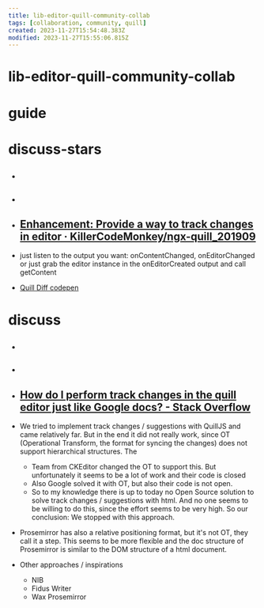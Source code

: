 ```yaml
---
title: lib-editor-quill-community-collab
tags: [collaboration, community, quill]
created: 2023-11-27T15:54:48.383Z
modified: 2023-11-27T15:55:06.815Z
---
```


# lib-editor-quill-community-collab

# guide

# discuss-stars
- ## 

- ## 

- ## [Enhancement: Provide a way to track changes in editor · KillerCodeMonkey/ngx-quill_201909](https://github.com/KillerCodeMonkey/ngx-quill/issues/524)
- just listen to the output you want: onContentChanged, onEditorChanged or just grab the editor instance in the onEditorCreated output and call getContent

- [Quill Diff codepen](https://codepen.io/percipient24/pen/eEBOjG)
# discuss
- ## 

- ## 

- ## [How do I perform track changes in the quill editor just like Google docs? - Stack Overflow](https://stackoverflow.com/questions/58887843/how-do-i-perform-track-changes-in-the-quill-editor-just-like-google-docs)
- We tried to implement track changes / suggestions with QuillJS and came relatively far. But in the end it did not really work, since OT (Operational Transform, the format for syncing the changes) does not support hierarchical structures. The
  - Team from CKEditor changed the OT to support this. But unfortunately it seems to be a lot of work and their code is closed
  - Also Google solved it with OT, but also their code is not open. 
  - So to my knowledge there is up to today no Open Source solution to solve track changes / suggestions with html. And no one seems to be willing to do this, since the effort seems to be very high. So our conclusion: We stopped with this approach.

- Prosemirror has also a relative positioning format, but it's not OT, they call it a step. This seems to be more flexible and the doc structure of Prosemirror is similar to the DOM structure of a html document.

- Other approaches / inspirations
  - NIB
  - Fidus Writer
  - Wax Prosemirror
